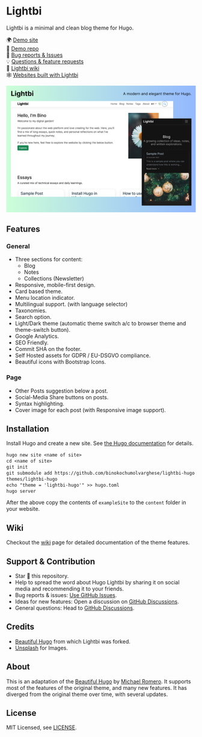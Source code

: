 # Lightbi 

Lightbi is a minimal and clean blog theme for Hugo.

🌍 [Demo site](https://lightbi-hugo-theme.netlify.app/)  
📁 [Demo repo](https://github.com/binokochumolvarghese/lightbi-hugo-demo)  
🐛 [Bug reports & Issues](https://github.com/binokochumolvarghese/lightbi-hugo/issues)  
💡 [Questions & feature requests](https://github.com/binokochumolvarghese/lightbi-hugo/discussions)  
📄 [Lightbi wiki](https://github.com/binokochumolvarghese/lightbi-hugo/wiki)  
🕸️ [Websites built with Lightbi](https://github.com/binokochumolvarghese/lightbi-hugo/wiki/Websites-built-with-Lightbi)

![LightBi Hugo Theme Screenshot](https://raw.githubusercontent.com/binokochumolvarghese/lightbi-hugo/master/images/screenshot.png)

## Features

### General
- Three sections for content:
    - Blog
    - Notes
    - Collections (Newsletter)
- Responsive, mobile-first design.
- Card based theme.
- Menu location indicator.
- Multilingual support. (with language selector)
- Taxonomies.
- Search option.
- Light/Dark theme (automatic theme switch a/c to browser theme and theme-switch button).
- Google Analytics.
- SEO Friendly.
- Commit SHA on the footer.
- Self Hosted assets for GDPR / EU-DSGVO compliance.
- Beautiful icons with Bootstrap Icons.


### Page
- Other Posts suggestion below a post.
- Social-Media Share buttons on posts.
- Syntax highlighting.
- Cover image for each post (with Responsive image support).

## Installation

Install Hugo and create a new site. See [the Hugo documentation](https://gohugo.io/getting-started/quick-start/) for details.

```
hugo new site <name of site>
cd <name of site>
git init
git submodule add https://github.com/binokochumolvarghese/lightbi-hugo themes/lightbi-hugo
echo "theme = 'lightbi-hugo'" >> hugo.toml
hugo server
```

After the above copy the contents of `exampleSite` to the `content` folder in your website.

## Wiki

Checkout the [wiki](https://github.com/binokochumolvarghese/lightbi-hugo/wiki) page for detailed documentation of the theme features.

## Support & Contribution
- Star 🌟 this repository.
- Help to spread the word about Hugo Lightbi by sharing it on social media and recommending it to your friends.
- Bug reports & issues: [Use GitHub Issues](https://github.com/binokochumolvarghese/lightbi-hugo/issues/new).
- Ideas for new features: Open a discussion on [GitHub Discussions](https://github.com/binokochumolvarghese/lightbi-hugo/discussions).
- General questions: Head to [GitHub Discussions](https://github.com/binokochumolvarghese/lightbi-hugo/discussions).

## Credits

- [Beautiful Hugo](https://github.com/halogenica/beautifulhugo) from which Lightbi was forked.
- [Unsplash](https://unsplash.com/) for Images.

## About

This is an adaptation of the [Beautiful Hugo](https://github.com/halogenica/beautifulhugo) by [Michael Romero](https://github.com/halogenica). It supports most of the features of the original theme, and many new features. It has diverged from the original theme over time, with several updates.

## License

MIT Licensed, see [LICENSE](https://github.com/binokochumolvarghese/lightbi-hugo/blob/master/LICENSE).


